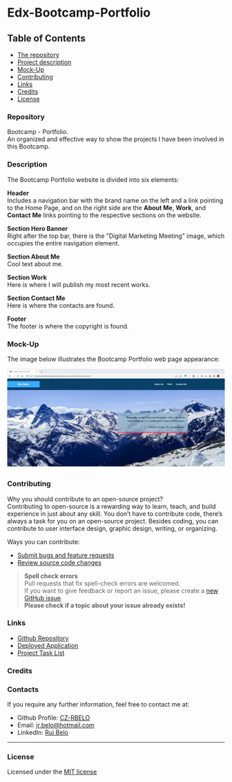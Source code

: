 # Edx-Bootcamp-Portfolio

## Table of Contents

* [The repository](#repository)
* [Project description](#description)
* [Mock-Up](#mock-Up)
* [Contributing](#contributing)
* [Links](#links)
* [Credits](#credits)
* [License](#license)

### Repository

Bootcamp - Portfolio.  
An organized and effective way to show the projects I have been involved in this Bootcamp.

### Description

The Bootcamp Portfolio website is divided into six elements:

**Header**  
Includes a navigation bar with the brand name on the left and a link pointing to the Home Page, and on the right side are the **About Me**, **Work**, and **Contact Me** links pointing to the respective sections on the website.

**Section Hero Banner**  
Right after the top bar, there is the "Digital Marketing Meeting" image, which occupies the entire navigation element.

**Section About Me**  
Cool text about me.

**Section Work**  
Here is where I will publish my most recent works.

**Section Contact Me**  
Here is where the contacts are found.

**Footer**  
The footer is where the copyright is found.

### Mock-Up

The image below illustrates the Bootcamp Portfolio web page appearance:  

![Mock up Horiseon web page](.\images\rbelo-portfolio-mockup.jpg)

### Contributing

Why you should contribute to an open-source project?  
Contributing to open-source is a rewarding way to learn, teach, and build experience in just about any skill.
You don’t have to contribute code, there’s always a task for you on an open-source project.
Besides coding, you can contribute to user interface design, graphic design, writing, or organizing.

Ways you can contribute:

* [Submit bugs and feature requests](https://github.com/CZ-RBelo/Edx-Bootcamp-Portfolio/issues)
* [Review source code changes](https://github.com/CZ-RBelo/Edx-Bootcamp-Portfolio/pulls)

> **Spell check errors**  
>Pull requests that fix spell-check errors are welcomed.  
>If you want to give feedback or report an issue, please create a [new GitHub issue](https://github.com/CZ-RBelo/Edx-Bootcamp-Portfolio/issues/new).  
>**Please check if a topic about your issue already exists!**

### Links

* [Github Repository](https://github.com/CZ-RBelo/Edx-Bootcamp-Portfolio.git)
* [Deployed Application](https://cz-rbelo.github.io/Edx-Bootcamp-Portfolio/)
* [Project Task List](https://github.com/CZ-RBelo/Edx-Bootcamp-Portfolio/issues/1)

### Credits



### Contacts

If you require any further information, feel free to contact me at:
 
* Github Profile: [CZ-RBELO](https://github.com/CZ-RBelo/)  
* Email: [jr.belo@hotmail.com](mailto:jr.belo@hotmail.com)
* LinkedIn: [Rui Belo](https://linkedin.com/in/ruibelo)

---
### License
Licensed under the [MIT license](/LICENSE)
